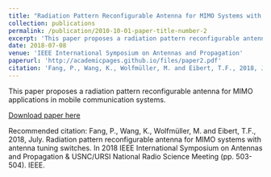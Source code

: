 ```yaml
---
title: "Radiation Pattern Reconfigurable Antenna for MIMO Systems with Antenna Tuning Switches"
collection: publications
permalink: /publication/2010-10-01-paper-title-number-2
excerpt: 'This paper proposes a radiation pattern reconfigurable antenna for MIMO applications in mobile communication systems.'
date: 2018-07-08
venue: 'IEEE International Symposium on Antennas and Propagation'
paperurl: 'http://academicpages.github.io/files/paper2.pdf'
citation: 'Fang, P., Wang, K., Wolfmüller, M. and Eibert, T.F., 2018, July. Radiation pattern reconfigurable antenna for MIMO systems with antenna tuning switches. In 2018 IEEE International Symposium on Antennas and Propagation & USNC/URSI National Radio Science Meeting (pp. 503-504). IEEE.'
---
```

This paper proposes a radiation pattern reconfigurable antenna for MIMO applications in mobile communication systems.

[Download paper here](http://academicpages.github.io/files/paper2.pdf)

Recommended citation: Fang, P., Wang, K., Wolfmüller, M. and Eibert, T.F., 2018, July. Radiation pattern reconfigurable antenna for MIMO systems with antenna tuning switches. In 2018 IEEE International Symposium on Antennas and Propagation & USNC/URSI National Radio Science Meeting (pp. 503-504). IEEE.
